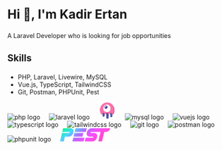 <h1 align="left">Hi 👋, I'm Kadir Ertan</h1>

###

<p align="left">A Laravel Developer who is looking for job opportunities</p>

###

<h2 align="left">Skills</h2>

###

-   PHP, Laravel, Livewire, MySQL
-   Vue.js, TypeScript, TailwindCSS
-   Git, Postman, PHPUnit, Pest

<div align="left">
  <img src="https://cdn.jsdelivr.net/gh/devicons/devicon/icons/php/php-original.svg" height="40" alt="php logo" title="php"  />
  <img width="12" />
  <img src="https://cdn.jsdelivr.net/gh/devicons/devicon/icons/laravel/laravel-original.svg" height="40" alt="laravel logo" title="laravel" />
  <img width="12" />
  <img src="https://github.com/github/explore/blob/main/topics/livewire/livewire.png?raw=true" height="40" alt="livewire logo" title="livewire" />
  <img width="12" />
  <img src="https://cdn.jsdelivr.net/gh/devicons/devicon/icons/mysql/mysql-original.svg" height="40" alt="mysql logo" title="mysql" />
  <img width="12" />
  <img src="https://cdn.jsdelivr.net/gh/devicons/devicon/icons/vuejs/vuejs-original.svg" height="40" alt="vuejs logo" title="vuejs" />
  <img width="12" />
  <img src="https://cdn.jsdelivr.net/gh/devicons/devicon/icons/typescript/typescript-original.svg" height="40" alt="typescript logo" title="typescript" />
  <img width="12" />
  <img src="https://tailwindcss.com/_next/static/media/tailwindcss-mark.d52e9897.svg" height="40" alt="tailwindcss logo" title="tailwindcss"  />
  <img width="12" />
  <img src="https://cdn.jsdelivr.net/gh/devicons/devicon/icons/git/git-original.svg" height="40" alt="git logo" title="git" />
  <img width="12" />
  <img src="https://cdn.simpleicons.org/postman/FF6C37" height="40" alt="postman logo" title="postman" />
  <img width="12" />
  <img src="https://github.com/sebastianbergmann/phpunit/blob/8a73f763b2c4147e0d80c6e91301d27d5f2433fd/.github/img/phpunit.svg" height="40" alt="phpunit logo" title="phpunit" />
  <img width="12" />
  <img src="https://github.com/pestphp/art/blob/625d0245939a92ca506ffb5d53f73c0a463b8fa7/v3/pest-logo-color.svg" height="30" alt="pest logo" title="pest" />
</div>

###

<!--
**kadirertandev/kadirertandev** is a ✨ _special_ ✨ repository because its `README.md` (this file) appears on your GitHub profile.

Here are some ideas to get you started:

- 🔭 I’m currently working on ...
- 🌱 I’m currently learning ...
- 👯 I’m looking to collaborate on ...
- 🤔 I’m looking for help with ...
- 💬 Ask me about ...
- 📫 How to reach me: ...
- 😄 Pronouns: ...
- ⚡ Fun fact: ...
-->
